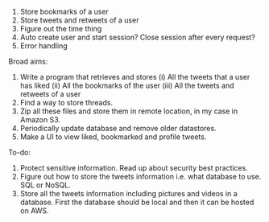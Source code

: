 1. Store bookmarks of a user
2. Store tweets and retweets of a user
3. Figure out the time thing
4. Auto create user and start session? Close session after every request?
5. Error handling


Broad aims:
1. Write a program that retrieves and stores
(i) All the tweets that a user has liked
(ii) All the bookmarks of the user
(iii) All the tweets and retweets of a user
3. Find a way to store threads.
2. Zip all these files and store them in remote location, in my case in Amazon S3.
3. Periodically update database and remove older datastores. 
4. Make a UI to view liked, bookmarked and profile tweets.


To-do:
1. Protect sensitive information. Read up about security best practices.
2. Figure out how to store the tweets information i.e. what database to use. SQL or NoSQL. 
2. Store all the tweets information including pictures and videos in a database. First the database should be local and then it can be hosted on AWS.
